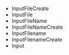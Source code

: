 - InputFileCreate
- InputFile
- InputFileName
- InputFileNameCreate
- InputFilename
- InputFilenameCreate
- Input